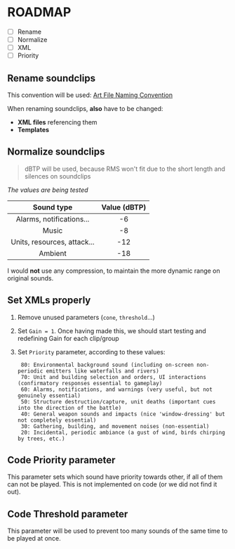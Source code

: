 # ROADMAP

+ [ ] Rename
+ [ ] Normalize
+ [ ] XML
+ [ ] Priority

## Rename soundclips
This convention will be used: [Art File Naming Convention](https://trac.wildfiregames.com/wiki/ArtFileNamingConventions)

When renaming soundclips, **also** have to be changed:
+ **XML files** referencing them
+ **Templates**

## Normalize soundclips
> dBTP will be used, because RMS won't fit due to the short length and silences on soundclips

_The values are being tested_

| Sound type                  | Value (dBTP) 
| :-:                         | :-:          
| Alarms, notifications...    | -6
| Music                       | -8
| Units, resources, attack... | -12
| Ambient                     | -18

I would **not** use any compression, to maintain the more dynamic range on original sounds.

## Set XMLs properly
1. Remove unused parameters (`cone`, `threshold`...)
2. Set `Gain = 1`. Once having made this, we should start testing and redefining Gain for each clip/group
3. Set `Priority` parameter, according to these values:

        80: Environmental background sound (including on-screen non-periodic emitters like waterfalls and rivers)
        70: Unit and building selection and orders, UI interactions (confirmatory responses essential to gameplay)
        60: Alarms, notifications, and warnings (very useful, but not genuinely essential)
        50: Structure destruction/capture, unit deaths (important cues into the direction of the battle)
        40: General weapon sounds and impacts (nice 'window-dressing' but not completely essential)
        30: Gathering, building, and movement noises (non-essential)
        20: Incidental, periodic ambiance (a gust of wind, birds chirping by trees, etc.)

## Code Priority parameter

This parameter sets which sound have priority towards other, if all of them can not be played. This is not implemented on code (or we did not find it out).

## Code Threshold parameter

This parameter will be used to prevent too many sounds of the same time to be played at once.
